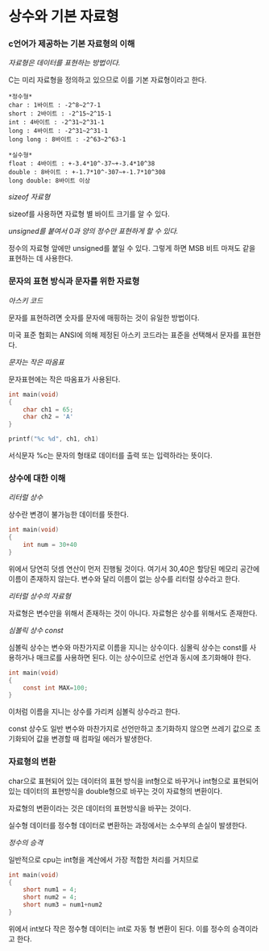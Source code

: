 # 상수와 기본 자료형

### c언어가 제공하는 기본 자료형의 이해

*자료형은 데이터를 표현하는 방법이다.*

C는 미리 자료형을 정의하고 있으므로 이를 기본 자료형이라고 한다.

```
*정수형* 
char : 1바이트 : -2^8~2^7-1
short : 2바이트 : -2^15~2^15-1
int : 4바이트 : -2^31~2^31-1
long : 4바이트 : -2^31~2^31-1
long long : 8바이트 : -2^63~2^63-1
```

```
*실수형*
float : 4바이트 : +-3.4*10^-37~+-3.4*10^38
double : 8바이트 : +-1.7*10^-307~+-1.7*10^308
long double: 8바이트 이상
```

*sizeof 자료형*

sizeof를 사용하면 자료형 별 바이트 크기를 알 수 있다.

*unsigned를 붙여서 0과 양의 정수만 표현하게 할 수 있다.*

정수의 자료형 앞에만 unsigned를 붙일 수 있다. 그렇게 하면 MSB 비트 마져도 같을 표현하는 데 사용한다.



### 문자의 표현 방식과 문자를 위한 자료형

*아스키 코드*

문자를 표현하려면 숫자를 문자에 매핑하는 것이 유일한 방법이다.

미국 표준 협회는 ANSI에 의해 제정된 아스키 코드라는 표준을 선택해서 문자를 표현한다.

*문자는 작은 따옴표*

문자표현에는 작은 따옴표가 사용된다.

```c
int main(void)
{
    char ch1 = 65;
    char ch2 = 'A'
}
```

```c
printf("%c %d", ch1, ch1)
```

서식문자 %c는 문자의 형태로 데이터를 출력 또는 입력하라는 뜻이다.



### 상수에 대한 이해

*리터럴 상수*

상수란 변경이 불가능한 데이터를 뜻한다.

```c
int main(void)
{
    int num = 30+40
}
```

위에서 당연히 덧셈 연산이 먼저 진행될 것이다. 여기서 30,40은 할당된 메모리 공간에 이름이 존재하지 않는다. 변수와 달리 이름이 없는 상수를 리터럴 상수라고 한다.

*리터럴 상수의 자료형*

자료형은 변수만을 위해서 존재하는 것이 아니다. 자료형은 상수를 위해서도 존재한다. 

*심볼릭 상수 const*

심볼릭 상수는 변수와 마찬가지로 이름을 지니는 상수이다. 심몰릭 상수는 const를 사용하거나 매크로를 사용하면 된다. 이는 상수이므로 선언과 동시에 초기화해야 한다.

```c
int main(void)
{
    const int MAX=100;
}
```

이처럼 이름을 지니는 상수를 가리켜 심볼릭 상수라고 한다. 

const 상수도 일반 변수와 마찬가지로 선언만하고 초기화하지 않으면 쓰레기 값으로 초기화되어 값을 변경할 때 컴파일 에러가 발생한다.

### 자료형의 변환

char으로 표현되어 있는 데이터의 표현 방식을 int형으로 바꾸거나 int형으로 표현되어 있는 데이터의 표현방식을 double형으로 바꾸는 것이 자료형의 변환이다.

자료형의 변환이라는 것은 데이터의 표현방식을 바꾸는 것이다.

실수형 데이터를 정수형 데이터로 변환하는 과정에서는 소수부의 손실이 발생한다.

*정수의 승격*

일반적으로 cpu는 int형을 계산에서 가장 적합한 처리를 거치므로

```c
int main(void)
{
    short num1 = 4;
    short num2 = 4;
    short num3 = num1+num2
}
```

위에서 int보다 작은 정수형 데이터는 int로 자동 형 변환이 된다. 이를  정수의 승격이라고 한다.























